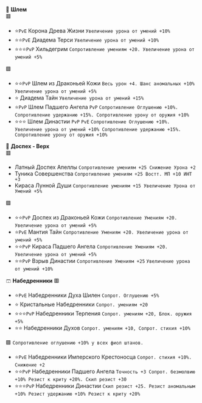 🎩 **Шлем**  
🟥
- ⭐`PvE` Корона Древа Жизни `Увеличение урона от умений +10%`
- ⭐⭐`PvE` Диадема Терси `Увеличение урона от умений +10%`
- ⭐⭐⭐`PvP` Хильдегрим `Сопротивление умениям +20. Увеличение урона от умений +5%`

🟪
- ⭐⭐`PvP` Шлем из Драконьей Кожи `Весь урон +4. Шанс аномальных +10% Увеличение урона от умений +5%`
- ⭐ Диадема Тайн `Увеличение урона от умений +15%`
- ⭐`PvP` Шлем Падшего Ангела `PvP` `Сопротивление Оглушению +10%. Сопротивление удержанию +15%. Сопротивление урону от оружия +10%`
- ⭐⭐⭐ Шлем Династии `PvP` `PvE` `Сопротивление Оглушению +10%. Увеличение урона от умений +10% Сопротивление удержанию +15%. Сопротивление урону от оружия +10%`

👕 **Доспех - Верх**  
🟥
-  Латный Доспех Апеллы `Сопротивление умениям +25 Снижение Урона +2`
-  Туника Совершенства `Сопротивление умениям +25 Востт. МП +10 ИНТ +3`
-  Кираса Лунной Души `Сопротивление умениям +15 Увеличение Урона от Умений +5%`  

🟪
- ⭐⭐`PvP` Доспех из Драконьей Кожи `Сопротивление Умениям +20. Увеличение урона от умений +5% `
- ⭐`PvE` Мантия Тайн `Сопротивление Умениям +20. Увеличение урона от умений +5% `
- ⭐⭐`PvP` Кираса Падшего Ангела `Сопротивление Умениям +20. Увеличение урона от умений +5%`
- ⭐⭐`PvP` Взрыв Династии `Сопротивление Умениям +25` `Увеличение урона от умений +10%`

🩳 **Набедренники**
🟥
- ⭐`PvE` Набедренники Духа Шилен `Сопрот. Оглушению +5%`
- ⭐ Кристальные Набедренники `Сопрот. умениям +20`
- ⭐⭐⭐`PvP` Набедренники Терпения `Сопрот. умениям +20, Блок. оружия +5%`
- ⭐⭐ Набедренники Духов `Сопрот. умениям +10, Сопрот. стихия +10%`

🟪 `Сопротивление оглушению +10% у всех фиол штанов.`
- ⭐`PvE` Набедренники Имперского Крестоносца `Сопрот. стихия +10%. Снижение +2`
- ⭐⭐`PvP` Набедренники Падшего Ангела `Точность +3 Сопрот. безмолвию +10% Резист к криту +20%. Скил резист +30`
- ⭐⭐⭐`PvP` Набедренники Династии `Скил резист +25. Резист аномальным +10% Резист удержанию +10% Резист к криту +20%`
